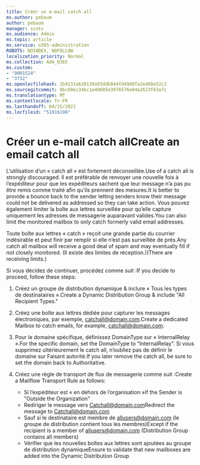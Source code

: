 ```yaml
---
title: Créer un e-mail catch all
ms.author: pebaum
author: pebaum
manager: scotv
ms.audience: Admin
ms.topic: article
ms.service: o365-administration
ROBOTS: NOINDEX, NOFOLLOW
localization_priority: Normal
ms.collection: Adm_O365
ms.custom:
- "9001524"
- "3732"
ms.openlocfilehash: 2b9131a620139a93ddb844fd49d8fa2ed68e52c2
ms.sourcegitcommit: 8bc60ec34bc1e40685e3976576e04a2623f63a7c
ms.translationtype: MT
ms.contentlocale: fr-FR
ms.lasthandoff: 04/15/2021
ms.locfileid: "51816198"
---
```

# <a name="create-an-email-catch-all"></a><span data-ttu-id="80001-102">Créer un e-mail catch all</span><span class="sxs-lookup"><span data-stu-id="80001-102">Create an email catch all</span></span>

<span data-ttu-id="80001-103">L’utilisation d’un « catch all » est fortement déconseillée.</span><span class="sxs-lookup"><span data-stu-id="80001-103">Use of a catch all is strongly discouraged.</span></span> <span data-ttu-id="80001-104">Il est préférable de renvoyer une nouvelle fois à l’expéditeur pour que les expéditeurs sachent que leur message n’a pas pu être remis comme traité afin qu’ils prennent des mesures.</span><span class="sxs-lookup"><span data-stu-id="80001-104">It is better to provide a bounce back to the sender letting senders know their message could not be delivered as addressed so they can take action.</span></span> <span data-ttu-id="80001-105">Vous pouvez également limiter la boîte aux lettres surveillée pour qu’elle capture uniquement les adresses de messagerie auparavant valides.</span><span class="sxs-lookup"><span data-stu-id="80001-105">You can also limit the monitored mailbox to only catch formerly valid email addresses.</span></span> 

<span data-ttu-id="80001-106">Toute boîte aux lettres « catch » reçoit une grande partie du courrier indésirable et peut finir par remplir si elle n’est pas surveillée de près.</span><span class="sxs-lookup"><span data-stu-id="80001-106">Any catch all mailbox will receive a good deal of spam and may eventually fill if not closely monitored.</span></span> <span data-ttu-id="80001-107">(Il existe des limites de réception.)</span><span class="sxs-lookup"><span data-stu-id="80001-107">(There are receiving limits.)</span></span> 

<span data-ttu-id="80001-108">Si vous décidez de continuer, procédez comme suit :</span><span class="sxs-lookup"><span data-stu-id="80001-108">If you decide to proceed, follow these steps:</span></span>

1. <span data-ttu-id="80001-109">Créez un groupe de distribution dynamique & inclure « Tous les types de destinataires ».</span><span class="sxs-lookup"><span data-stu-id="80001-109">Create a Dynamic Distribution Group & include "All Recipient Types."</span></span>

2. <span data-ttu-id="80001-110">Créez une boîte aux lettres dédiée pour capturer les messages électroniques, par exemple, catchall@domain.com.</span><span class="sxs-lookup"><span data-stu-id="80001-110">Create a dedicated Mailbox to catch emails, for example, catchall@domain.com.</span></span>

3. <span data-ttu-id="80001-111">Pour le domaine spécifique, définissez DomainType sur « InternalRelay ».</span><span class="sxs-lookup"><span data-stu-id="80001-111">For the specific domain, set the DomainType to “InternalRelay”.</span></span> <span data-ttu-id="80001-112">Si vous supprimez ultérieurement le catch all, n’oubliez pas de définir le domaine sur Faisant autorité.</span><span class="sxs-lookup"><span data-stu-id="80001-112">If you later remove the catch all, be sure to set the domain back to Authoritative.</span></span>

4. <span data-ttu-id="80001-113">Créez une règle de transport de flux de messagerie comme suit :</span><span class="sxs-lookup"><span data-stu-id="80001-113">Create a Mailflow Transport Rule as follows:</span></span>

    - <span data-ttu-id="80001-114">Si l’expéditeur est « en dehors de l’organisation »</span><span class="sxs-lookup"><span data-stu-id="80001-114">If the Sender is "Outside the Organization"</span></span>
    - <span data-ttu-id="80001-115">Rediriger le message vers Catchall@domain.com</span><span class="sxs-lookup"><span data-stu-id="80001-115">Redirect the message to Catchall@domain.com</span></span>
    - <span data-ttu-id="80001-116">Sauf si le destinataire est membre de allusers@domain.com (le groupe de distribution contient tous les membres)</span><span class="sxs-lookup"><span data-stu-id="80001-116">Except if the recipient is a member of allusers@domain.com (Distribution Group contains all members)</span></span>
    - <span data-ttu-id="80001-117">Vérifier que les nouvelles boîtes aux lettres sont ajoutées au groupe de distribution dynamique</span><span class="sxs-lookup"><span data-stu-id="80001-117">Ensure to validate that new mailboxes are added into the Dynamic Distribution Group</span></span>
